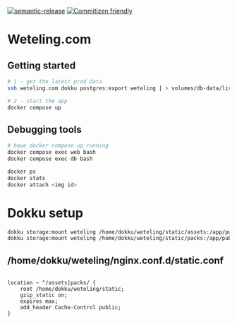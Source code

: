 [![semantic-release](https://img.shields.io/badge/%20%20%F0%9F%93%A6%F0%9F%9A%80-semantic--release-e10079.svg)](https://github.com/semantic-release/semantic-release)
[![Commitizen friendly](https://img.shields.io/badge/commitizen-friendly-brightgreen.svg)](http://commitizen.github.io/cz-cli/)

# Weteling.com

## Getting started

```bash
# 1 - get the latest prod data
ssh weteling.com dokku postgres:export weteling | > volumes/db-data/live.pgdump

# 2 - start the app
docker compose up
```

## Debugging tools
```bash
# have docker compose up running
docker compose exec web bash 
docker compose exec db bash 

docker ps
docker stats
docker attach <img id>
```

# Dokku setup

```bash
dokku storage:mount weteling /home/dokku/weteling/static/assets:/app/public/assets
dokku storage:mount weteling /home/dokku/weteling/static/packs:/app/public/packs
```

## /home/dokku/weteling/nginx.conf.d/static.conf

```nginx

location ~ ^/assets|packs/ {
    root /home/dokku/weteling/static;
    gzip_static on;
    expires max;
    add_header Cache-Control public;
}
```

